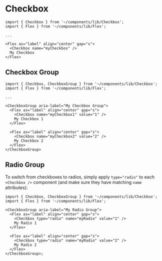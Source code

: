# Checkbox

```tsx
import { Checkbox } from '~/components/lib/Checkbox';
import { Flex } from '~/components/lib/Flex';

...

<Flex as="label" align="center" gap="s">
  <Checkbox name="myCheckbox" />
  My Checkbox
</Flex>
```

## Checkbox Group

```tsx
import { Checkbox, CheckboxGroup } from '~/components/lib/Checkbox';
import { Flex } from '~/components/lib/Flex';

...

<CheckboxGroup aria-label="My Checkbox Group">
  <Flex as="label" align="center" gap="s">
    <Checkbox name="myCheckbox1" value="1" />
    My Checkbox 1
  </Flex>

  <Flex as="label" align="center" gap="s">
    <Checkbox name="myCheckbox2" value="2" />
    My Checkbox 2
  </Flex>
</CheckboxGroup>
```

## Radio Group

To switch from checkboxes to radios, simply apply `type="radio"` to each `<Checkbox />` component (and make sure they have matching `name` attributes):

```tsx
import { Checkbox, CheckboxGroup } from '~/components/lib/Checkbox';
import { Flex } from '~/components/lib/Flex';

<CheckboxGroup aria-label="My Radio Group">
  <Flex as="label" align="center" gap="s">
    <Checkbox type="radio" name="myRadio" value="1" />
    My Radio 1
  </Flex>

  <Flex as="label" align="center" gap="s">
    <Checkbox type="radio" name="myRadio" value="2" />
    My Radio 2
  </Flex>
</CheckboxGroup>;
```
